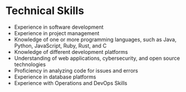 # Technical Skills

* Experience in software development
* Experience in project management
* Knowledge of one or more programming languages, such as Java, Python, JavaScript, Ruby, Rust, and C
* Knowledge of different development platforms
* Understanding of web applications, cybersecurity, and open source technologies
* Proficiency in analyzing code for issues and errors
* Experience in database platforms
* Experience with Operations and DevOps Skills
